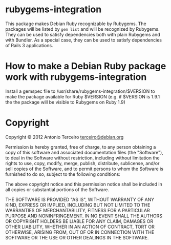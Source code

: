 # rubygems-integration

This package makes Debian Ruby recognizable by Rubygems. The packages will be
listed by `gem list` and will be recognized by Rubygems. They can be used to
satisfy dependencies both with plain Rubygems and with Bundler. As a special
case, they can be used to satisfy dependencies of Rails 3 applications.

# How to make a Debian Ruby package work with rubygems-integration

Install a gemspec file to /usr/share/rubygems-integration/$VERSION to make the
package available for Ruby $VERSION (e.g. if $VERSION is 1.9.1 the the package
will be visible to Rubygems on Ruby 1.9)

# Copyright

Copyright © 2012 Antonio Terceiro <terceiro@debian.org>

Permission is hereby granted, free of charge, to any person obtaining a copy of
this software and associated documentation files (the "Software"), to deal in
the Software without restriction, including without limitation the rights to
use, copy, modify, merge, publish, distribute, sublicense, and/or sell copies
of the Software, and to permit persons to whom the Software is furnished to do
so, subject to the following conditions:

The above copyright notice and this permission notice shall be included in all
copies or substantial portions of the Software.

THE SOFTWARE IS PROVIDED "AS IS", WITHOUT WARRANTY OF ANY KIND, EXPRESS OR
IMPLIED, INCLUDING BUT NOT LIMITED TO THE WARRANTIES OF MERCHANTABILITY,
FITNESS FOR A PARTICULAR PURPOSE AND NONINFRINGEMENT.  IN NO EVENT SHALL THE
AUTHORS OR COPYRIGHT HOLDERS BE LIABLE FOR ANY CLAIM, DAMAGES OR OTHER
LIABILITY, WHETHER IN AN ACTION OF CONTRACT, TORT OR OTHERWISE, ARISING FROM,
OUT OF OR IN CONNECTION WITH THE SOFTWARE OR THE USE OR OTHER DEALINGS IN THE
SOFTWARE.
